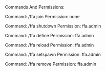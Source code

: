 Commands And Permissions:

Command: /ffa join
Permission: none

Command: /ffa shutdown
Permission: ffa.admin

Command: /ffa define
Permission: ffa.admin

Command: /ffa reload
Permission: ffa.admin

Command: /ffa setspawn
Permission: ffa.admin

Command: /ffa remove
Permission: ffa.admin